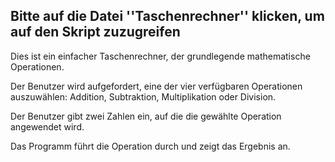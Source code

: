 ## Bitte auf die Datei ''Taschenrechner'' klicken, um auf den Skript zuzugreifen

Dies ist ein einfacher Taschenrechner, der grundlegende mathematische Operationen.

Der Benutzer wird aufgefordert, eine der vier verfügbaren Operationen auszuwählen: Addition, Subtraktion, Multiplikation oder Division.

Der Benutzer gibt zwei Zahlen ein, auf die die gewählte Operation angewendet wird.

Das Programm führt die Operation durch und zeigt das Ergebnis an.

